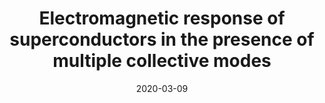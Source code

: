 ---
title: "Electromagnetic response of superconductors in the presence of multiple collective modes"
date: 2020-03-09
authors: R. Boyack and <b>PLSL</b>
arxiv_link: https://arxiv.org/abs/1909.10530
pub_link: https://journals.aps.org/prb/abstract/10.1103/PhysRevB.101.094509
magazine: PRB
tags: 
    - superconductivity
    - quantum field theory
---